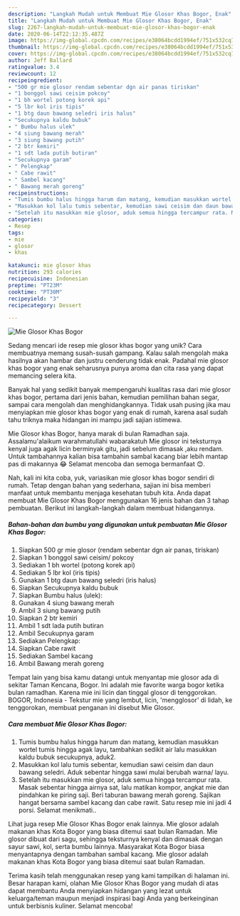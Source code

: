 ```yaml
---
description: "Langkah Mudah untuk Membuat Mie Glosor Khas Bogor, Enak"
title: "Langkah Mudah untuk Membuat Mie Glosor Khas Bogor, Enak"
slug: 2267-langkah-mudah-untuk-membuat-mie-glosor-khas-bogor-enak
date: 2020-06-14T22:12:35.487Z
image: https://img-global.cpcdn.com/recipes/e38064bcdd1994ef/751x532cq70/mie-glosor-khas-bogor-foto-resep-utama.jpg
thumbnail: https://img-global.cpcdn.com/recipes/e38064bcdd1994ef/751x532cq70/mie-glosor-khas-bogor-foto-resep-utama.jpg
cover: https://img-global.cpcdn.com/recipes/e38064bcdd1994ef/751x532cq70/mie-glosor-khas-bogor-foto-resep-utama.jpg
author: Jeff Ballard
ratingvalue: 3.4
reviewcount: 12
recipeingredient:
- "500 gr mie glosor rendam sebentar dgn air panas tiriskan"
- "1 bonggol sawi ceisim pokcoy"
- "1 bh wortel potong korek api"
- "5 lbr kol iris tipis"
- "1 btg daun bawang seledri iris halus"
- "Secukupnya kaldu bubuk"
- " Bumbu halus ulek"
- "4 siung bawang merah"
- "3 siung bawang putih"
- "2 btr kemiri"
- "1 sdt lada putih butiran"
- "Secukupnya garam"
- " Pelengkap"
- " Cabe rawit"
- " Sambel kacang"
- " Bawang merah goreng"
recipeinstructions:
- "Tumis bumbu halus hingga harum dan matang, kemudian masukkan wortel tumis hingga agak layu, tambahkan sedikit air lalu masukkan kaldu bubuk secukupnya, aduk2."
- "Masukkan kol lalu tumis sebentar, kemudian sawi ceisim dan daun bawang seledri. Aduk sebentar hingga sawi mulai berubah warna/ layu."
- "Setelah itu masukkan mie glosor, aduk semua hingga tercampur rata. Masak sebentar hingga airnya sat, lalu matikan kompor, angkat mie dan pindahkan ke piring saji. Beri taburan bawang merah goreng. Sajikan hangat bersama sambel kacang dan cabe rawit. Satu resep mie ini jadi 4 porsi. Selamat menikmati.."
categories:
- Resep
tags:
- mie
- glosor
- khas

katakunci: mie glosor khas 
nutrition: 293 calories
recipecuisine: Indonesian
preptime: "PT23M"
cooktime: "PT30M"
recipeyield: "3"
recipecategory: Dessert

---
```



![Mie Glosor Khas Bogor](https://img-global.cpcdn.com/recipes/e38064bcdd1994ef/751x532cq70/mie-glosor-khas-bogor-foto-resep-utama.jpg)

Sedang mencari ide resep mie glosor khas bogor yang unik? Cara membuatnya memang susah-susah gampang. Kalau salah mengolah maka hasilnya akan hambar dan justru cenderung tidak enak. Padahal mie glosor khas bogor yang enak seharusnya punya aroma dan cita rasa yang dapat memancing selera kita.

Banyak hal yang sedikit banyak mempengaruhi kualitas rasa dari mie glosor khas bogor, pertama dari jenis bahan, kemudian pemilihan bahan segar, sampai cara mengolah dan menghidangkannya. Tidak usah pusing jika mau menyiapkan mie glosor khas bogor yang enak di rumah, karena asal sudah tahu triknya maka hidangan ini mampu jadi sajian istimewa.

Mie Glosor khas Bogor, hanya marak di bulan Ramadhan saja. Assalamu&#39;alaikum warahmatullahi wabarakatuh Mie glosor ini teksturnya kenyal juga agak licin berminyak gitu, jadi sebelum dimasak ,aku rendam. Untuk tambahannya kalian bisa tambahin sambal kacang biar lebih mantap pas di makannya 😂 Selamat mencoba dan semoga bermanfaat 😊.


Nah, kali ini kita coba, yuk, variasikan mie glosor khas bogor sendiri di rumah. Tetap dengan bahan yang sederhana, sajian ini bisa memberi manfaat untuk membantu menjaga kesehatan tubuh kita. Anda dapat membuat Mie Glosor Khas Bogor menggunakan 16 jenis bahan dan 3 tahap pembuatan. Berikut ini langkah-langkah dalam membuat hidangannya.

<!--inarticleads1-->

##### Bahan-bahan dan bumbu yang digunakan untuk pembuatan Mie Glosor Khas Bogor:

1. Siapkan 500 gr mie glosor (rendam sebentar dgn air panas, tiriskan)
1. Siapkan 1 bonggol sawi ceisim/ pokcoy
1. Sediakan 1 bh wortel (potong korek api)
1. Sediakan 5 lbr kol (iris tipis)
1. Gunakan 1 btg daun bawang seledri (iris halus)
1. Siapkan Secukupnya kaldu bubuk
1. Siapkan  Bumbu halus (ulek):
1. Gunakan 4 siung bawang merah
1. Ambil 3 siung bawang putih
1. Siapkan 2 btr kemiri
1. Ambil 1 sdt lada putih butiran
1. Ambil Secukupnya garam
1. Sediakan  Pelengkap:
1. Siapkan  Cabe rawit
1. Sediakan  Sambel kacang
1. Ambil  Bawang merah goreng


Tempat lain yang bisa kamu datangi untuk menyantap mie glosor ada di sekitar Taman Kencana, Bogor. Ini adalah mie favorite warga bogor ketika bulan ramadhan. Karena mie ini licin dan tinggal glosor di tenggorokan. BOGOR, Indonesia - Tekstur mie yang lembut, licin, &#39;mengglosor&#39; di lidah, ke tenggorokan, membuat penganan ini disebut Mie Glosor. 

<!--inarticleads2-->

##### Cara membuat Mie Glosor Khas Bogor:

1. Tumis bumbu halus hingga harum dan matang, kemudian masukkan wortel tumis hingga agak layu, tambahkan sedikit air lalu masukkan kaldu bubuk secukupnya, aduk2.
1. Masukkan kol lalu tumis sebentar, kemudian sawi ceisim dan daun bawang seledri. Aduk sebentar hingga sawi mulai berubah warna/ layu.
1. Setelah itu masukkan mie glosor, aduk semua hingga tercampur rata. Masak sebentar hingga airnya sat, lalu matikan kompor, angkat mie dan pindahkan ke piring saji. Beri taburan bawang merah goreng. Sajikan hangat bersama sambel kacang dan cabe rawit. Satu resep mie ini jadi 4 porsi. Selamat menikmati..


Lihat juga resep Mie Glosor Khas Bogor enak lainnya. Mie glosor adalah makanan khas Kota Bogor yang biasa ditemui saat bulan Ramadan. Mie glosor dibuat dari sagu, sehingga teksturnya kenyal dan dimasak dengan sayur sawi, kol, serta bumbu lainnya. Masyarakat Kota Bogor biasa menyantapnya dengan tambahan sambal kacang. Mie glosor adalah makanan khas Kota Bogor yang biasa ditemui saat bulan Ramadan. 

Terima kasih telah menggunakan resep yang kami tampilkan di halaman ini. Besar harapan kami, olahan Mie Glosor Khas Bogor yang mudah di atas dapat membantu Anda menyiapkan hidangan yang lezat untuk keluarga/teman maupun menjadi inspirasi bagi Anda yang berkeinginan untuk berbisnis kuliner. Selamat mencoba!

